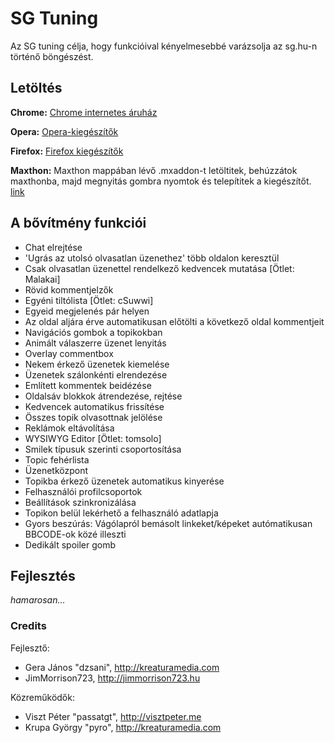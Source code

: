 # SG Tuning

Az SG tuning célja, hogy funkcióival kényelmesebbé varázsolja az sg.hu-n történő böngészést.

## Letöltés

**Chrome:** [Chrome internetes áruház](https://chrome.google.com/webstore/detail/sg-fórum-tuning/hlppljcclmahjmaegnhcaefknenohnck)

**Opera:** [Opera-kiegészítők](https://addons.opera.com/hu/extensions/details/sg-forum-tuning/)

**Firefox:** [Firefox kiegészítők](https://addons.mozilla.org/hu/firefox/addon/sg_forum_tuning/)

**Maxthon:** Maxthon mappában lévő .mxaddon-t letöltitek, behúzzátok maxthonba, majd megnyitás gombra nyomtok és telepítitek a kiegészítőt. [link](https://raw.githubusercontent.com/JimMorrison723/SG.hu-Extension/master/Maxthon/Sg-tuning.mxaddon)
		
		
## A bővítmény funkciói

- Chat elrejtése
- 'Ugrás az utolsó olvasatlan üzenethez' több oldalon keresztül
- Csak olvasatlan üzenettel rendelkező kedvencek mutatása [Ötlet: Malakai]
- Rövid kommentjelzők
- Egyéni tiltólista [Ötlet: cSuwwi]
- Egyeid megjelenés pár helyen
- Az oldal aljára érve automatikusan előtölti a következő oldal kommentjeit
- Navigációs gombok a topikokban
- Animált válaszerre üzenet lenyitás
- Overlay commentbox
- Nekem érkező üzenetek kiemelése
- Üzenetek szálonkénti elrendezése
- Említett kommentek beidézése
- Oldalsáv blokkok átrendezése, rejtése
- Kedvencek automatikus frissítése
- Összes topik olvasottnak jelölése
- Reklámok eltávolítása
- WYSIWYG Editor [Ötlet: tomsolo]
- Smilek típusuk szerinti csoportosítása
- Topic fehérlista
- Üzenetközpont
- Topikba érkező üzenetek automatikus kinyerése
- Felhasználói profilcsoportok
- Beállítások szinkronizálása
- Topikon belül lekérhető a felhasználó adatlapja
- Gyors beszúrás: Vágólapról bemásolt linkeket/képeket autómatikusan BBCODE-ok közé illeszti
- Dedikált spoiler gomb

## Fejlesztés

*hamarosan...*

### Credits

Fejlesztő:

- Gera János "dzsani", http://kreaturamedia.com
- JimMorrison723, http://jimmorrison723.hu

Közreműködők: 

- Viszt Péter "passatgt", http://visztpeter.me
- Krupa György "pyro", http://kreaturamedia.com